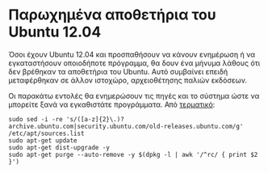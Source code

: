 # Παρωχημένα αποθετήρια του Ubuntu 12.04

Όσοι έχουν Ubuntu 12.04 και προσπαθήσουν να κάνουν ενημέρωση ή να εγκαταστήσουν οποιοδήποτε πρόγραμμα, θα δουν ένα μήνυμα λάθους ότι δεν βρέθηκαν τα αποθετήρια του Ubuntu.
Αυτό συμβαίνει επειδή μεταφέρθηκαν σε άλλον ιστοχώρο, αρχειοθέτησης παλιών εκδόσεων.

Οι παρακάτω εντολές θα ενημερώσουν τις πηγές και το σύστημα ώστε να μπορείτε ξανά να εγκαθιστάτε προγράμματα. Από [τερματικό](../../glossary/index.md#terminal):

```shell
sudo sed -i -re 's/([a-z]{2}\.)?archive.ubuntu.com|security.ubuntu.com/old-releases.ubuntu.com/g' /etc/apt/sources.list
sudo apt-get update
sudo apt-get dist-upgrade -y
sudo apt-get purge --auto-remove -y $(dpkg -l | awk '/^rc/ { print $2 }')
```
